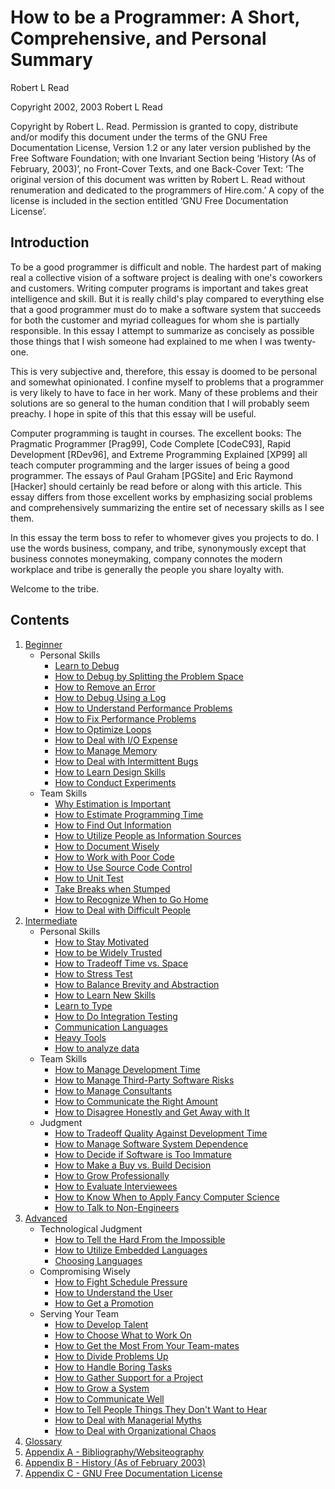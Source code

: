 # How to be a Programmer: A Short, Comprehensive, and Personal Summary
Robert L Read

Copyright 2002, 2003 Robert L Read

Copyright by Robert L. Read. Permission is granted to copy, distribute and/or modify this document under the terms of the GNU Free Documentation License, Version 1.2 or any later version published by the Free Software Foundation; with one Invariant Section being ‘History (As of February, 2003)’, no Front-Cover Texts, and one Back-Cover Text: ‘The original version of this document was written by Robert L. Read without renumeration and dedicated to the programmers of Hire.com.’ A copy of the license is included in the section entitled ‘GNU Free Documentation License’.

## Introduction
To be a good programmer is difficult and noble. The hardest part of making real a collective vision of a software project is dealing with one's coworkers and customers. Writing computer programs is important and takes great intelligence and skill. But it is really child's play compared to everything else that a good programmer must do to make a software system that succeeds for both the customer and myriad colleagues for whom she is partially responsible. In this essay I attempt to summarize as concisely as possible those things that I wish someone had explained to me when I was twenty-one.

This is very subjective and, therefore, this essay is doomed to be personal and somewhat opinionated. I confine myself to problems that a programmer is very likely to have to face in her work. Many of these problems and their solutions are so general to the human condition that I will probably seem preachy. I hope in spite of this that this essay will be useful.

Computer programming is taught in courses. The excellent books: The Pragmatic Programmer [Prag99], Code Complete [CodeC93], Rapid Development [RDev96], and Extreme Programming Explained [XP99] all teach computer programming and the larger issues of being a good programmer. The essays of Paul Graham [PGSite] and Eric Raymond [Hacker] should certainly be read before or along with this article. This essay differs from those excellent works by emphasizing social problems and comprehensively summarizing the entire set of necessary skills as I see them.

In this essay the term boss to refer to whomever gives you projects to do. I use the words business, company, and tribe, synonymously except that business connotes moneymaking, company connotes the modern workplace and tribe is generally the people you share loyalty with.

Welcome to the tribe.

## Contents

1. [Beginner](1-Beginner)
	- Personal Skills
		- [Learn to Debug](1-Beginner/Personal-Skills/01-Learn-To-Debug.md)
		- [How to Debug by Splitting the Problem Space](1-Beginner/Personal-Skills/02-How-to-Debug-by-Splitting-the-Problem-Space.md)
		- [How to Remove an Error](1-Beginner/Personal-Skills/03-How-to-Remove-an-Error.md)
		- [How to Debug Using a Log](1-Beginner/Personal-Skills/04-How-to-Debug-Using-a-Log.md)
		- [How to Understand Performance Problems](1-Beginner/Personal-Skills/05-How-to-Understand-Performance-Problems.md)
		- [How to Fix Performance Problems](1-Beginner/Personal-Skills/06-How-to-Fix-Performance-Problems.md)
		- [How to Optimize Loops](1-Beginner/Personal-Skills/07-How-to-Optimize-Loops.md)
		- [How to Deal with I/O Expense](1-Beginner/Personal-Skills/08-How-to-Deal-with-IO-Expense.md)
		- [How to Manage Memory](1-Beginner/Personal-Skills/09-How-to-Manage-Memory.md)
		- [How to Deal with Intermittent Bugs](1-Beginner/Personal-Skills/10-How-to-Deal-with-Intermittent-Bugs.md)
		- [How to Learn Design Skills](1-Beginner/Personal-Skills/11-How-to-Learn-Design-Skills.md)
		- [How to Conduct Experiments](1-Beginner/Personal-Skills/12-How-to-Conduct-Experiments.md) 
	- Team Skills
		- [Why Estimation is Important](1-Beginner/Team-Skills/01-Why-Estimation-is-Important.md)
		- [How to Estimate Programming Time](1-Beginner/Team-Skills/02-How-to-Estimate-Programming-Time.md)
		- [How to Find Out Information](1-Beginner/Team-Skills/03-How-to-Find-Out-Information.md)
		- [How to Utilize People as Information Sources](1-Beginner/Team-Skills/04-How-to-Utilize-People-as-Information-Sources.md)
		- [How to Document Wisely](1-Beginner/Team-Skills/05-How-to-Document-Wisely.md)
		- [How to Work with Poor Code](1-Beginner/Team-Skills/06-How-to-Work-with-Poor-Code.md)
		- [How to Use Source Code Control](1-Beginner/Team-Skills/07-How-to-Use-Source-Code-Control.md)
		- [How to Unit Test](1-Beginner/Team-Skills/08-How-to-Unit-Test.md)
		- [Take Breaks when Stumped](1-Beginner/Team-Skills/09-Take-Breaks-when-Stumped.md)
		- [How to Recognize When to Go Home](1-Beginner/Team-Skills/10-How-to-Recognize-When-to-Go-Home.md)
		- [How to Deal with Difficult People](1-Beginner/Team-Skills/11-How-to-Deal-with-Difficult-People.md)
2. [Intermediate](2-Intermediate)
	- Personal Skills
		- [How to Stay Motivated](2-Intermediate/Personal-Skills/01-How-to-Stay-Motivated.md)
		- [How to be Widely Trusted](2-Intermediate/Personal-Skills/02-How-to-be-Widely-Trusted.md)
		- [How to Tradeoff Time vs. Space](2-Intermediate/Personal-Skills/03-How-to-Tradeoff-Time-vs-Space.md)
		- [How to Stress Test](2-Intermediate/Personal-Skills/04-How-to-Stress-Test.md)
		- [How to Balance Brevity and Abstraction](2-Intermediate/Personal-Skills/05-How-to-Balance-Brevity-and-Abstraction.md)
		- [How to Learn New Skills](2-Intermediate/Personal-Skills/06-How-to-Learn-New-Skills.md)
		- [Learn to Type](2-Intermediate/Personal-Skills/07-Learn-to-Type.md)
		- [How to Do Integration Testing](2-Intermediate/Personal-Skills/08-How-to-Do-Integration-Testing.md)
		- [Communication Languages](2-Intermediate/Personal-Skills/09-Communication-Languages.md)
		- [Heavy Tools](2-Intermediate/Personal-Skills/10-Heavy-Tools.md)
		- [How to analyze data](2-Intermediate/Personal-Skills/11-How-to-analyze-data.md)
	- Team Skills
		- [How to Manage Development Time](2-Intermediate/Team-Skills/01-How-to-Manage-Development-Time.md)
		- [How to Manage Third-Party Software Risks](2-Intermediate/Team-Skills/02-How-to-Manage-Third-Party-Software-Risks.md)
		- [How to Manage Consultants](2-Intermediate/Team-Skills/03-How-to-Manage-Consultants.md)
		- [How to Communicate the Right Amount](2-Intermediate/Team-Skills/04-How-to-Communicate-the-Right-Amount.md)
		- [How to Disagree Honestly and Get Away with It](2-Intermediate/Team-Skills/05-How-to-Disagree-Honestly-and-Get-Away-with-It.md)
	- Judgment
		- [How to Tradeoff Quality Against Development Time](2-Intermediate/Judgment/01-How-to-Tradeoff-Quality-Against-Development-Time.md)
		- [How to Manage Software System Dependence](2-Intermediate/Judgment/02-How-to-Manage-Software-System-Dependence.md)
		- [How to Decide if Software is Too Immature](2-Intermediate/Judgment/03-How-to-Decide-if-Software-is-Too-Immature.md)
		- [How to Make a Buy vs. Build Decision](2-Intermediate/Judgment/04-How-to-Make-a-Buy-vs-Build-Decision.md)
		- [How to Grow Professionally](2-Intermediate/Judgment/05-How-to-Grow-Professionally.md)
		- [How to Evaluate Interviewees](2-Intermediate/Judgment/06-How-to-Evaluate-Interviewees.md)
		- [How to Know When to Apply Fancy Computer Science](2-Intermediate/Judgment/07-How-to-Know-When-to-Apply-Fancy-Computer-Science.md)
		- [How to Talk to Non-Engineers](2-Intermediate/Judgment/08-How-to-Talk-to-Non-Engineers.md)
3. [Advanced](3-Advanced)
	- Technological Judgment
        - [How to Tell the Hard From the Impossible](3-Advanced/Technical-Judgment/01-How-to-Tell-the-Hard-From-the-Impossible.md)
        - [How to Utilize Embedded Languages](3-Advanced/Technical-Judgment/02-How-to-Utilize-Embedded-Languages.md)
        - [Choosing Languages](3-Advanced/Technical-Judgment/03-Choosing-Languages.md)
    - Compromising Wisely
        - [How to Fight Schedule Pressure](3-Advanced/Compromising-Wisely/01-How-to-Fight-Schedule-Pressure.md)
        - [How to Understand the User](3-Advanced/Compromising-Wisely/02-How-to-Understand-the-User.md)
        - [How to Get a Promotion](3-Advanced/Compromising-Wisely/03-How-to-Get-a-Promotion.md)
    - Serving Your Team
        - [How to Develop Talent](3-Advanced/Serving-Your-Team/01-How-to-Develop-Talent.md)
        - [How to Choose What to Work On](3-Advanced/Serving-Your-Team/02-How-to-Choose-What-to-Work-On.md)
        - [How to Get the Most From Your Team-mates](3-Advanced/Serving-Your-Team/03-How-to-Get-the-Most-From-Your-Teammates.md)
        - [How to Divide Problems Up](3-Advanced/Serving-Your-Team/04-How-to-Divide-Problems-Up.md)
        - [How to Handle Boring Tasks](3-Advanced/Serving-Your-Team/05-How-to-Handle-Boring-Tasks.md)
        - [How to Gather Support for a Project](3-Advanced/Serving-Your-Team/06-How-to-Gather-Support-for-a-Project.md)
        - [How to Grow a System](3-Advanced/Serving-Your-Team/07-How-to-Grow-a-System.md)
        - [How to Communicate Well](3-Advanced/Serving-Your-Team/08-How-to-Communicate-Well.md)
        - [How to Tell People Things They Don't Want to Hear](3-Advanced/Serving-Your-Team/09-How-to-Tell-People-Things-They-Don't-Want-to-Hear.md)
        - [How to Deal with Managerial Myths](3-Advanced/Serving-Your-Team/10-How-to-Deal-with-Managerial-Myths.md)
        - [How to Deal with Organizational Chaos](3-Advanced/Serving-Your-Team/11-How-to-Deal-with-Organizational-Chaos.md)
4. [Glossary](4-Glossary.md)
5. [Appendix A - Bibliography/Websiteography](5-Bibliography.md)
6. [Appendix B - History (As of February 2003)](6-History.md)
7. [Appendix C - GNU Free Documentation License](LICENSE)
